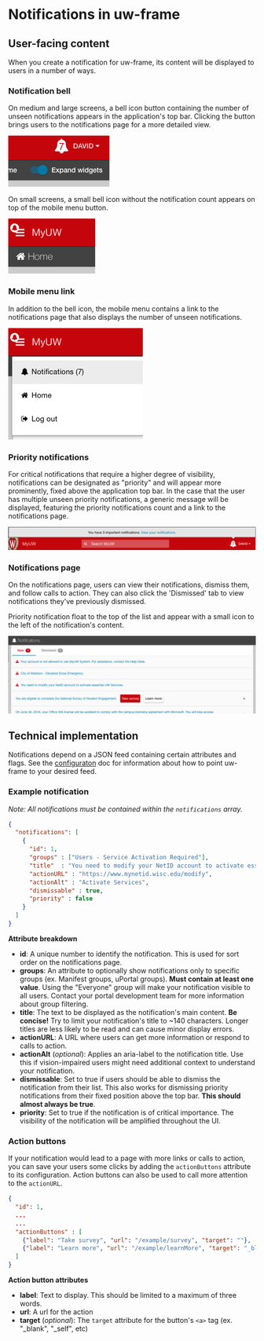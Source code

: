 # Notifications in uw-frame

## User-facing content

When you create a notification for uw-frame, its content will be displayed to users in a number of ways.

### Notification bell

On medium and large screens, a bell icon button containing the number of unseen notifications appears in the application's top bar. Clicking the button
brings users to the notifications page for a more detailed view.

[![notification bell in top bar](./img/notifications/top-bar-bell.png)](img/notifications/top-bar-bell.png)

On small screens, a small bell icon without the notification count appears on top of the mobile menu button.

[![notification bell on mobile](./img/notifications/mobile-bell.png)](img/notifications/mobile-bell.png)

### Mobile menu link

In addition to the bell icon, the mobile menu contains a link to the notifications page that also displays the number of unseen notifications.

[![mobile menu notifications link](./img/notifications/mobile-link.png)](img/notifications/mobile-link.png)

### Priority notifications

For critical notifications that require a higher degree of visibility, notifications can be designated as "priority" and will appear more prominently, fixed above the
application top bar. In the case that the user has multiple unseen priority notifications, a generic message will be displayed, featuring the priority notifications
count and a link to the notifications page.

[![priority notification](./img/notifications/priority.png)](img/notifications/priority.png)

### Notifications page

On the notifications page, users can view their notifications, dismiss them, and follow calls to action. They can also click the
'Dismissed' tab to view notifications they've previously dismissed.

Priority notification float to the top of the list and appear with a small icon to the left of the notification's content.

[![notifications page](./img/notifications/notifications-page.png)](img/notifications/notifications-page.png)

## Technical implementation

Notifications depend on a JSON feed containing certain attributes and flags. See the [configuraton]() doc for information about how to
point uw-frame to your desired feed.

### Example notification

*Note: All notifications must be contained within the `notifications` array.*

```json
{
  "notifications": [
    {
      "id": 1,
      "groups" : ["Users - Service Activation Required"],
      "title"  : "You need to modify your NetID account to activate essential UW Services.",
      "actionURL" : "https://www.mynetid.wisc.edu/modify",
      "actionAlt" : "Activate Services",
      "dismissable" : true,
      "priority" : false
    }
  ]
}
```

**Attribute breakdown**

- **id**: A unique number to identify the notification. This is used for sort order on the notifications page.
- **groups**: An attribute to optionally show notifications only to specific groups (ex. Manifest groups, uPortal groups). **Must contain at least one value**. Using the "Everyone" group will make
your notification visible to all users. Contact your portal development team for more information about group filtering.
- **title**: The text to be displayed as the notification's main content. **Be concise!** Try to limit your notification's title to ~140 characters. Longer titles are less likely
to be read and can cause minor display errors.
- **actionURL**: A URL where users can get more information or respond to calls to action.
- **actionAlt** (*optional*): Applies an aria-label to the notification title. Use this if vision-impaired users might need additional context to understand your notification.
- **dismissable**: Set to true if users should be able to dismiss the notification from their list. This also works for dismissing priority notifications from their fixed position above the top bar.
**This should almost always be true**.
- **priority**: Set to true if the notification is of critical importance. The visibility of the notification will be amplified throughout the UI.


### Action buttons

If your notification would lead to a page with more links or calls to action, you can save your users some clicks by adding the `actionButtons` attribute to its configuration.
Action buttons can also be used to call more attention to the `actionURL`.


```json
{
  "id": 1,
  ...
  ...
  "actionButtons" : [
    {"label": "Take survey", "url": "/example/survey", "target": ""},
    {"label": "Learn more", "url": "/example/learnMore", "target": "_blank"}
  ]
}

```

**Action button attributes**

- **label**: Text to display. This should be limited to a maximum of three words.
- **url**: A url for the action
- **target** (*optional*): The `target` attribute for the button's `<a>` tag (ex. "_blank", "_self", etc)



